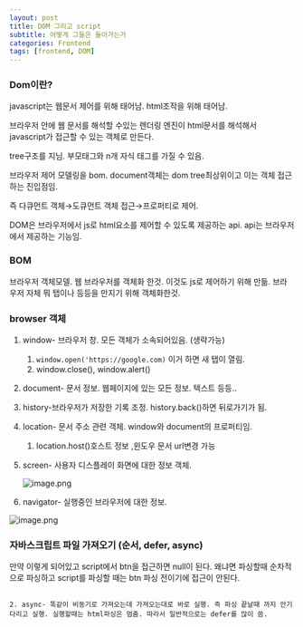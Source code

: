```yaml
---
layout: post
title: DOM 그리고 script
subtitle: 어떻게 그들은 돌아가는가
categories: Frontend
tags: [frontend, DOM]
---
```


### Dom이란?

javascript는 웹문서 제어를 위해 태어남. html조작을 위해 태어남.

브라우저 안에 웹 문서를 해석할 수있는 렌더링 엔진이 html문서를 해석해서 javascript가 접근할 수 있는 객체로 만든다.

tree구조를 지님. 부모태그와 n개 자식 태그를 가질 수 있음.

브라우저 제어 모델링을 bom. document객체는 dom tree최상위이고 이는 객체 접근하는 진입점임.

즉 다큐먼트 객체→도큐먼트 객체 접근→프로퍼티로 제어.

DOM은 브라우저에서 js로 html요소를 제어할 수 있도록 제공하는 api. api는 브라우저에서 제공하는 기능임.

### BOM

브라우저 객체모델. 웹 브라우저를 객체화 한것. 이것도 js로 제어하기 위해 만듦. 브라우저 자체 뭐 탭이나 등등을 만지기 위해 객체화한것.

### browser 객체

1. window- 브라우저 창. 모든 객체가 소속되어있음. (생략가능)
   1. `window.open('https://google.com)` 이거 하면 새 탭이 열림.
   2. window.close(), window.alert()
2. document- 문서 정보. 웹페이지에 있는 모든 정보. 텍스트 등등..
3. history-브라우저가 저장한 기록 조정. history.back()하면 뒤로가기가 됨.
4. location- 문서 주소 관련 객체. window와 document의 프로퍼티임.
   1. location.host()호스트 정보 ,윈도우 문서 url변경 가능
5. screen- 사용자 디스플레이 화면에 대한 정보 객체.

   ![image.png](https://intriguing-trawler-658.notion.site/image/attachment%3A2c458c50-9fa2-4d51-b967-75ff6298a1c9%3Aimage.png?table=block&id=201c211a-004f-8023-aee3-e25e3057f561&spaceId=9227b598-1ec1-4b0e-83b7-74391ed84d29&width=1920&userId=&cache=v2)

6. navigator- 실행중인 브라우저에 대한 정보.

![image.png](https://intriguing-trawler-658.notion.site/image/attachment%3A41b9bf59-90af-4cfe-8f7f-2507f0c3219b%3Aimage.png?table=block&id=201c211a-004f-80af-8ea9-ff436db4d8d6&spaceId=9227b598-1ec1-4b0e-83b7-74391ed84d29&width=990&userId=&cache=v2)

### 자바스크립트 파일 가져오기 (순서, defer, async)

만약 이렇게 되어있고 script에서 btn을 접근하면 null이 된다. 왜냐면 파싱할때 순차적으로 파싱하고 script를 파싱할 때는 btn 파싱 전이기에 접근이 안된다.

<html>

<body>

  <script>

  <btn>

이를 해결하기 위해 script를 body태그 최 하단에서 로드하거나 윈도우 onload이벤트를 사용함. 얘는 파싱 후 돔 만들고 img까지 다 가져오면 실행되는 것. 근데 이건 이미지가 너무 많거나 하면 이거 끝나고 하기때문에 넘 느림. 그 대신에 사용한게 DOMContentLoaded임. 얘는 HTML파싱후 DOM만들면 발생하는 이벤트. 즉 외부 컨텐츠를 기다리지 않음. 

즉 html에서 스크립트 태그를 만나면 멈추고 스크립트 태그를 가져오고 실행함. 그게 끝나면 파싱을 다시함.ㄱ근데 html파싱할때 script를 가져오는 걸 먼저하고 파싱 다 하고 실행하면 더 편하지 않을까? 해서  `HTML 5`나온게 `defer` 랑   `async` 임

1. defer: HTML 파싱과 함께 js 파일을 가져오고 다 가져오면 실행 (비동기적으로 가져옴) 동기는 가져올때까지 멈추는거.. 

```html
<script src = "script.js" defer></script>

```

2. async- 똑같이 비동기로 가져오는데 가져오는대로 바로 실행. 즉 파싱 끝날때 까지 안기다리고 실행. 실행할때는 html파싱은 멈춤. 따라서 일반적으로는 defer를 많이 씀.
```
